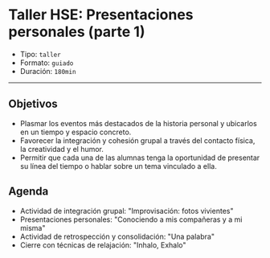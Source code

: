 # Taller HSE: Presentaciones personales (parte 1)

- Tipo: `taller`
- Formato: `guiado`
- Duración: `180min`

***

## Objetivos

- Plasmar los eventos más destacados de la historia personal y ubicarlos en un
  tiempo y espacio concreto.
- Favorecer la integración y cohesión grupal a través del contacto física, la
  creatividad y el humor.
- Permitir que cada una de las alumnas tenga la oportunidad de presentar su
  línea del tiempo o hablar sobre un tema vinculado a ella.

## Agenda

- Actividad de integración grupal: "Improvisación: fotos vivientes"
- Presentaciones personales: "Conociendo a mis compañeras y a mi misma"
- Actividad de retrospección y consolidación: "Una palabra"
- Cierre con técnicas de relajación: "Inhalo, Exhalo"
